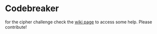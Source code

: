 # Codebreaker
 for the cipher challenge
check the [wiki page](https://github.com/rudrrayan/Codebreaker/wiki) to access some help. Please contribute!
